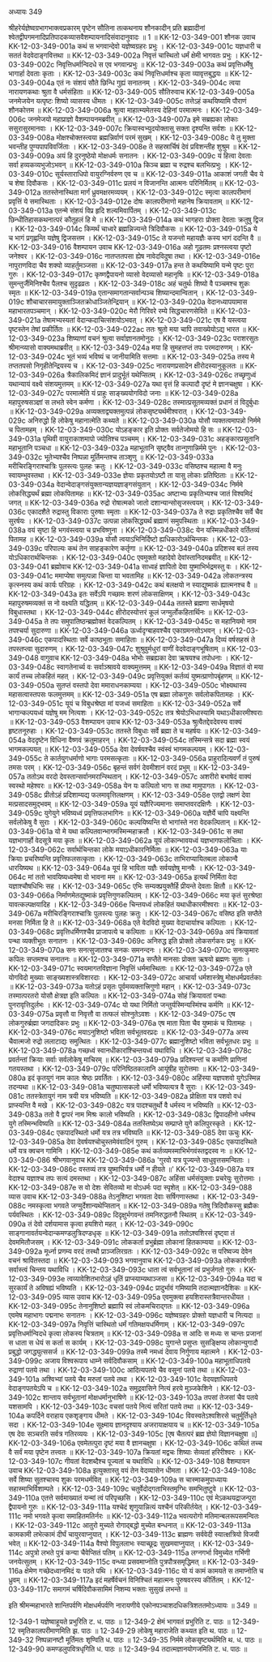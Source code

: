 अध्यायः 349

श्रीहरेर्यज्ञेष्वग्रभागभाक्त्वप्रकारम् पृष्टेन सौतिना तत्कथनाय शौनकादीन् प्रति ब्रह्मादीनां श्वेतद्वीपगमनादिप्रतिपादकव्यासवैशम्पायनादिसंवादानुवादः ॥ 1 ॥
KK-12-03-349-001	शौनक उवाच 
KK-12-03-349-001a	कथं स भगवान्देवो यज्ञेष्वग्रहरः प्रभुः ।
KK-12-03-349-001c	यज्ञधारी च सततं वेदवेदाङ्गवित्तथा ॥
KK-12-03-349-002a	निवृत्तं चास्थितो धर्मं क्षेमी भागवतः प्रभुः ।
KK-12-03-349-002c	निवृत्तिधर्मान्विदधे स एव भगवान्प्रभुः ॥
KK-12-03-349-003a	कथं प्रवृत्तिधर्मेषु भागार्हा देवताः कृताः ।
KK-12-03-349-003c	कथं निवृत्तिधर्माश्च कृता व्यावृत्तबुद्धयः ॥
KK-12-03-349-004a	एतं नः संशयं सौते छिन्धि गुह्यं सनातनम् ।
KK-12-03-349-004c	त्वया नारायणकथाः श्रुता वै धर्मसंहिताः ॥
KK-12-03-349-005	सौतिरुवाच 
KK-12-03-349-005a	जनमेजयेन यत्पृष्टः शिष्यो व्यासस्य धीमतः ।
KK-12-03-349-005c	तत्तेऽहं कथयिष्यामि पौराणं शौनकोत्तम ॥
KK-12-03-349-006a	श्रुत्वा माहात्म्यमेतस्य देहिनां परमात्मनः ।
KK-12-03-349-006c	जनमेजयो महाप्राज्ञो वैशम्पायनमब्रवीत् ॥
KK-12-03-349-007a	इमे सब्रह्यका लोकाः ससुरासुरमानवाः ।
KK-12-03-349-007c	क्रियास्वभ्युदयोक्तासु सक्ता दृश्यन्ति सर्वशः ॥
KK-12-03-349-008a	मोक्षश्चोक्तस्त्वया ब्रह्मन्निर्वाणं परमं सुखम् ।
KK-12-03-349-008c	ये तु मुक्ता भवन्तीह पुण्यपापविवर्जिताः ।
KK-12-03-349-008e	ते सहस्रार्चिषं देवं प्रविशन्तीह शुश्रुम ॥
KK-12-03-349-009a	अयं हि दुरनुष्ठेयो मोक्षधर्मः सनातनः ।
KK-12-03-349-009c	यं हित्वा देवताः सर्वा हव्यकव्यभुजोऽभवन् ॥
KK-12-03-349-010a	किञ्च ब्रह्मा च रुद्रश्च बलभित्प्रभुः ।
KK-12-03-349-010c	सूर्यस्ताराधिपो वायुरग्निर्वरुण एव च ॥
KK-12-03-349-011a	आकाशं जगती चैव ये च शेषा दिवौकसः ।
KK-12-03-349-011c	प्रलयं न विजानन्ति आत्मनः परिनिर्मितम् ॥
KK-12-03-349-012a	ततस्तेनास्थिता मार्गं ध्रुवमक्षरमव्ययम् ।
KK-12-03-349-012c	स्मृत्वा कालपरीमाणं प्रवृत्तिं ये समास्थिताः ।
KK-12-03-349-012e	दोषः कालपरीमाणो महानेष क्रियावताम् ॥
KK-12-03-349-013a	एतन्मे संशयं विप्र हृदि शल्यमिवार्पितम् ।
KK-12-03-349-013c	छिन्धीतिहासकथनात्परं कौतूहलं हि मे ॥
KK-12-03-349-014a	कथं भागहराः प्रोक्ता देवताः क्रतुषु द्विज ।
KK-12-03-349-014c	किमर्थं चाध्वरे ब्रह्मन्निज्यन्ते त्रिदिवौकसः ॥
KK-12-03-349-015a	ये च भागं प्रगृह्णन्ति यज्ञेषु द्विजसत्तम ।
KK-12-03-349-015c	ते यजन्तो महायज्ञैः कस्य भागं ददन्ति वै ॥
KK-12-03-349-016	वैशम्पायन उवाच 
KK-12-03-349-016a	अहो गूढतमः प्रश्नस्त्वया पृष्टो जनेश्वर ।
KK-12-03-349-016c	नातप्ततपसा ह्येष नावेदविदुषा तथा ।
KK-12-03-349-016e	नापुराणविदा चैव शक्यो व्याहर्तुमञ्जसा ॥
KK-12-03-349-017a	हन्त ते कथयिष्यामि यन्मे पृष्टः पुरा गुरुः ।
KK-12-03-349-017c	कृष्णद्वैपायनो व्यासो वेदव्यासो महानृषिः ॥
KK-12-03-349-018a	सुमन्तुर्जैमिनिश्चैव पैलश्च सुदृढव्रतः ।
KK-12-03-349-018c	अहं चतुर्थः शिष्यो वै पञ्चमश्च शुकः स्मृतः ॥
KK-12-03-349-019a	एतान्समागतान्सर्वान्पञ्च शिष्यान्दमान्वितान् ।
KK-12-03-349-019c	शौचाचारसमायुक्ताञ्जितक्रोधाञ्जितेन्द्रियान् ॥
KK-12-03-349-020a	वेदानध्यापयामास महाभारतपञ्चमान् ।
KK-12-03-349-020c	मेरौ गिरिवरे रम्ये सिद्धचारणसेविते ॥
KK-12-03-349-021a	तेषामभ्यस्यतां वेदान्कदाचित्संशयोऽभवत् ।
KK-12-03-349-021c	एष वै यस्त्वया पृष्टस्तेन तेषां प्रकीर्तितः ॥
KK-12-03-349-022ac	ततः श्रुतो मया चापि तवाख्येयोऽद्य भारत ॥
KK-12-03-349-023a	शिष्याणां वचनं श्रुत्वा सर्वाज्ञानतमोनुदः ।
KK-12-03-349-023c	पराशरसुतः श्रीमान्व्यासो वाक्यमथाब्रवीत् ॥
KK-12-03-349-024a	मया हि सुमहत्तप्तं तपः परमदारुणम् ।
KK-12-03-349-024c	भूतं भव्यं भविष्यं च जानीयामिति सत्तमाः ॥
KK-12-03-349-025a	तस्य मे तप्ततपसो निगृहीतेन्द्रियस्य च ।
KK-12-03-349-025c	नारायणप्रसादेन क्षीरोदस्यानुकूलतः ॥
KK-12-03-349-026a	त्रैकालिकमिदं ज्ञानं प्रादुर्भूतं यथेप्सितम् ।
KK-12-03-349-026c	तच्छृणुध्वं यथान्यायं वक्ष्ये संशयमुत्तमम् ॥
KK-12-03-349-027a	यथा वृत्तं हि कल्पादौ दृष्टं मे ज्ञानचक्षुषा ।
KK-12-03-349-027c	परमात्मेति यं प्राहुः साङ्ख्ययोगविदो जनाः ॥
KK-12-03-349-028a	महापुरुषसञ्ज्ञां स लभते स्वेन कर्मणा ।
KK-12-03-349-028c	तस्मात्प्रसूतमव्यक्तं प्रधानं तं विदुर्बुधाः ॥
KK-12-03-349-029a	अव्यक्ताद्व्यक्तमुत्पन्नं लोकसृष्ट्यर्थमीश्वरात् ।
KK-12-03-349-029c	अनिरुद्धो हि लोकेषु महानात्मेति कथ्यते ॥
KK-12-03-349-030a	योसौ व्यक्तत्वमापन्नो निर्ममे च पितामहम् ।
KK-12-03-349-030c	योऽहङ्कार इति प्रोक्तः सर्वतेजोमयो हि सः ॥
KK-12-03-349-031a	पृथिवी वायुराकाशमापो ज्योतिश्च पञ्चमम् ।
KK-12-03-349-031c	अहङ्कारप्रसूतानि महाभूतानि पञ्चधा ॥
KK-12-03-349-032a	महाभूतानि सृष्ट्वैव तान्गुणान्निर्ममे पुनः ।
KK-12-03-349-032c	भूतेभ्यश्चैव निष्पन्ना मूर्तिमन्तश्च ताञ्शृणु ॥
KK-12-03-349-033a	मरीचिरङ्गिराश्चात्रिः पुलस्त्यः पुलहः क्रतुः ।
KK-12-03-349-033c	वसिष्ठश्च महात्मा वै मनुः स्वायम्भुवस्तथा ।
KK-12-03-349-033e	ज्ञेयाः प्रकृतयोऽष्टौ ता यासु लोकाः प्रतिष्ठिताः ॥
KK-12-03-349-034a	वेदान्वेदाङ्गसंयुक्तान्यज्ञयज्ञाङ्गसंयुतान् ।
KK-12-03-349-034c	निर्ममे लोकसिद्ध्यर्थं ब्रह्मा लोकपितामहः ॥
KK-12-03-349-035ac	अष्टाभ्यः प्रकृतिभ्यश्च जातं विश्वमिदं जगत् ॥
KK-12-03-349-036a	रुद्रो रोषात्मको जातो दशान्यान्सोसृजस्त्वयम् ।
KK-12-03-349-036c	एकादशैते रुद्रास्तु विकाराः पुरुषाः स्मृताः ॥
KK-12-03-349-037a	ते रुद्राः प्रकृतिश्चैव सर्वे चैव सुरर्षयः ।
KK-12-03-349-037c	उत्पन्ना लोकसिद्ध्यर्थं ब्रह्माणं समुपस्थिताः ॥
KK-12-03-349-038a	वयं सृष्टा हि भगवंस्त्वया च प्रभविष्णुना ।
KK-12-03-349-038c	येन यस्मिन्नधीकारे वर्तितव्यं पितामह ॥
KK-12-03-349-039a	योसौ त्वयाऽभिनिर्दिष्टो ह्यधिकारोऽर्थचिन्तकः ।
KK-12-03-349-039c	परिपाल्यः कथं तेन साहङ्कारेण कर्तृणा ॥
KK-12-03-349-040a	प्रदिशस्व बलं तस्य योऽधिकारार्थचिन्तकः ।
KK-12-03-349-040c	एवमुक्तो महादेवो देवांस्तानिदमब्रवीत् ॥
KK-12-03-349-041	ब्रह्मोवाच 
KK-12-03-349-041a	साध्वहं ज्ञापितो देवा युष्माभिर्भद्रमस्तु वः ।
KK-12-03-349-041c	ममाप्येषा समुत्पन्ना चिन्ता या भवतामिह ॥
KK-12-03-349-042a	लोकतन्त्रस्य कृत्स्नस्य कथं कार्यः परिग्रहः ।
KK-12-03-349-042c	कथं बलक्षयो न स्याद्युष्माकं ह्यात्मनश्च वै ॥
KK-12-03-349-043a	इतः सर्वेऽपि गच्छामः शरणं लोकसाक्षिणम् ।
KK-12-03-349-043c	महापुरुषमव्यक्तं स नो वक्ष्यति यद्धितम् ॥
KK-12-03-349-044a	ततस्ते ब्रह्मणा सार्धमृषयो विबुधास्तथा ।
KK-12-03-349-044c	क्षीरोदस्योत्तरं कूलं जग्मुर्लोकहितार्थिनः ॥
KK-12-03-349-045a	ते तपः समुपातिष्ठन्ब्रह्मोक्तं वेदकल्पितम् ।
KK-12-03-349-045c	स महानियमो नाम तपश्चर्या सुदारुणा ॥
KK-12-03-349-046a	ऊर्ध्वदृग्बाहवश्चैव एकाग्रमनसोऽभवन् ।
KK-12-03-349-046c	एकपादस्थिताः सर्वे काष्ठभूताः समाहिताः ॥
KK-12-03-349-047a	दिव्यं वर्षसहस्रं ते तपस्तप्त्वा सुदारुणम् ।
KK-12-03-349-047c	शुश्रुवुर्मधुरां वाणीं वेदवेदाङ्गभूषिताम् ॥
KK-12-03-349-048	वागुवाच 
KK-12-03-349-048a	भोभोः सब्रह्यका देवा ऋषयश्च तपोधनाः ।
KK-12-03-349-048c	स्वागतेनार्च्य वः सर्वाञ्श्रावये वाक्यमुत्तमम् ॥
KK-12-03-349-049a	विज्ञातं वो मया कार्यं तच्च लोकहितं महत् ।
KK-12-03-349-049c	प्रवृत्तियुक्तं कर्तव्यं युष्मत्प्राणोपबृंहणम् ॥
KK-12-03-349-050a	सुतप्तं वस्तपो देवा ममाराधनकाम्यया ।
KK-12-03-349-050c	भोक्ष्यथास्य महासत्वास्तपसः फलमुत्तमम् ॥
KK-12-03-349-051a	एष ब्रह्मा लोकगुरुः सर्वलोकपितामहः ।
KK-12-03-349-051c	यूयं च विबुधश्रेष्ठा मां यजध्वं समाहिताः ॥
KK-12-03-349-052a	सर्वे भागान्कल्पयध्वं यज्ञेषु मम नित्यशः ।
KK-12-03-349-052c	तत्र श्रेयोऽभिधास्यामि यथाऽधीकारमीश्वराः ॥
KK-12-03-349-053	वैशम्पायन उवाच 
KK-12-03-349-053a	श्रुत्वैतद्देवदेवस्य वाक्यं हृष्टतनूरुहाः ।
KK-12-03-349-053c	ततस्ते विबुधाः सर्वे ब्रह्मा ते च महर्षयः ॥
KK-12-03-349-054a	वेददृष्टेन विधिना वैष्णवं क्रतुमाहरन् ।
KK-12-03-349-054c	तस्मिन्सत्रे सदा ब्रह्मा स्वयं भागमकल्पयत् ॥
KK-12-03-349-055a	देवा देवर्षयश्चैव स्वंस्वं भागमकल्पयम् ।
KK-12-03-349-055c	ते कार्तयुगधर्माणो भागाः परमसत्कृताः ॥
KK-12-03-349-056a	प्राहुरादित्यवर्णं तं पुरुषं तमसः परम् ।
KK-12-03-349-056c	बृहन्तं सर्वगं देवमीशानं वरदं प्रभुम् ॥
KK-12-03-349-057a	ततोऽथ वरदो देवस्तान्सर्वानमरान्स्थितान् ।
KK-12-03-349-057c	अशरीरो बभाषेदं वाक्यं स्वस्थो महेश्वरः ॥
KK-12-03-349-058a	येन यः कल्पितो भागः स तथा मामुपागतः ।
KK-12-03-349-058c	प्रीतोऽहं प्रदिशाम्यद्य फलमावृत्तिलक्षणम् ।
KK-12-03-349-058e	एतद्वो लक्षणं देवा मत्प्रसादसमुद्भवम् ॥
KK-12-03-349-059a	यूयं यज्ञैरिज्यमानाः समाप्तवरदक्षिणैः ।
KK-12-03-349-059c	युगेयुगे भविष्यध्वं प्रवृत्तिफलभागिनः ॥
KK-12-03-349-060a	यज्ञैर्ये चापि यक्ष्यन्ति सर्वलोकेषु वै सुराः ।
KK-12-03-349-060c	कल्पयिष्यन्ति वो भागांस्ते नरा वेदकल्पितान् ॥
KK-12-03-349-061a	यो मे यथा कल्पितवान्भागमस्मिन्महाक्रतौ ।
KK-12-03-349-061c	स तथा यज्ञभागार्हो वेदसूत्रे मया कृतः ॥
KK-12-03-349-062a	यूयं लोकान्भावयध्वं यज्ञभागफलोचिताः ।
KK-12-03-349-062c	सर्वार्थचिन्तका लोके मयाऽधीकारनिर्मिताः ॥
KK-12-03-349-063a	याः क्रियाः प्रचरिष्यन्ति प्रवृत्तिफलसत्कृताः ।
KK-12-03-349-063c	ताभिराप्यायितबला लोकान्वै धारयिष्यथ ॥
KK-12-03-349-064a	यूयं हि भाविता यज्ञैः सर्वयज्ञेषु मानवैः ।
KK-12-03-349-064c	मां ततो भावयिष्यध्वमेषा वो भावना मम ॥
KK-12-03-349-065a	इत्यर्थं निर्मिता वेदा यज्ञाश्चौषधिभिः सह ।
KK-12-03-349-065c	एभिः सम्यक्प्रयुक्तैर्हि प्रीयन्ते देवताः क्षितौ ॥
KK-12-03-349-066a	निर्माणमेतद्युष्माकं प्रवृत्तिगुणकल्पितम् ।
KK-12-03-349-066c	मया कृतं सुरश्रेष्ठा यावत्कल्पक्षयादिह ।
KK-12-03-349-066e	चिन्तयध्वं लोकहितं यथाधीकारमीश्वराः ॥
KK-12-03-349-067a	मरीचिरङ्गिराश्चात्रिः पुलस्त्यः पुलहः क्रतुः ।
KK-12-03-349-067c	वसिष्ठ इति सप्तैते मनसा निर्मिता हि ते ॥
KK-12-03-349-068a	एते वेदविदो मुख्या वेदाचार्याश्च कल्पिताः ।
KK-12-03-349-068c	प्रवृत्तिधर्मिणश्चैव प्राजापत्ये च कल्पिताः ॥
KK-12-03-349-069a	अयं क्रियावतां पन्था व्यक्तीभूतः सनातनः ।
KK-12-03-349-069c	अनिरुद्ध इति प्रोक्तो लोकसर्गकरः प्रभुः ॥
KK-12-03-349-070a	सनः सनत्सुजातश्च सनकः समनन्दनः ।
KK-12-03-349-070c	सनत्कुमारः कपिलः सप्तमश्च सनातनः ॥
KK-12-03-349-071a	सप्तैते मानसाः प्रोक्ता ऋषयो ब्रह्मणः सुताः ।
KK-12-03-349-071c	स्वयमागतविज्ञाना निवृत्तिं धर्ममास्थिताः ॥
KK-12-03-349-072a	एते योगविदो मुख्याः साङ्ख्यशास्त्रविशारदाः ।
KK-12-03-349-072c	आचार्या धर्मशास्त्रेषु मोक्षधर्मप्रवर्तकाः ॥
KK-12-03-349-073a	यतोऽहं प्रसृतः पूर्वमव्यक्तात्त्रिगुणो महान् ।
KK-12-03-349-073c	तस्मात्परतरो योसौ क्षेत्रज्ञ इति कल्पितः ॥
KK-12-03-349-074a	सोहं क्रियावतां पन्थाः पुनरावृत्तिदुर्लभः ।
KK-12-03-349-074c	यो यथा निर्मितो जन्तुर्यस्मिन्यस्मिंश्च कर्मणि ॥
KK-12-03-349-075a	प्रवृत्तौ वा निवृत्तौ वा तत्फलं सोश्नुतेऽवशः ।
KK-12-03-349-075c	एष लोकगुरुर्ब्रह्मा जगदादिकरः प्रभुः ॥
KK-12-03-349-076a	एष माता पिता चैव युष्माकं च पितामहः ।
KK-12-03-349-076c	मयाऽनुशिष्टो भविता सर्वभूतवरप्रदः ॥
KK-12-03-349-077a	अस्य चैवात्मजो रुद्रो ललाटाद्यः समुत्थितः ।
KK-12-03-349-077c	ब्रह्मानुशिष्टो भविता सर्वभूतधरः प्रभुः ॥
KK-12-03-349-078a	गच्छध्वं स्वानधीकारांश्चिन्तयध्वं यथाविधि ।
KK-12-03-349-078c	प्रवर्तन्तां क्रियाः सर्वाः सर्वलोकेषु माचिरम् ॥
KK-12-03-349-079a	प्रदिश्यन्तां च कर्माणि प्राणिनां गतयस्तथा ।
KK-12-03-349-079c	परिनिष्ठितकालानि आयूंषीह सुरोत्तमाः ॥
KK-12-03-349-080a	इदं कृतयुगं नाम कालः श्रेष्ठः प्रवर्तितः ।
KK-12-03-349-080c	अहिंस्या यज्ञपशवो युगेऽस्मिन्न तदन्यथा ॥
KK-12-03-349-081a	चतुष्पात्सकलो धर्मो भविष्यत्यत्र वै सुराः ।
KK-12-03-349-081c	ततस्त्रेतायुगं नाम त्रयी यत्र भविष्यति ॥
KK-12-03-349-082a	प्रोक्षिता यत्र पशवो वधं प्राप्स्यन्ति वै मखे ।
KK-12-03-349-082c	यत्र पादश्चतुर्थो वै धर्मस्य न भविष्यति ॥
KK-12-03-349-083a	ततो वै द्वापरं नाम मिश्रः कालो भविष्यति ।
KK-12-03-349-083c	द्विपादहीनो धर्मश्च युगे तस्मिन्भविष्यति ॥
KK-12-03-349-084a	ततस्तिष्येऽथ सम्प्राप्ते युगे कलिपुरस्कृते ।
KK-12-03-349-084c	एकपादस्थितो धर्मो यत्र तत्र भविष्यति ॥
KK-12-03-349-085	देवा ऊचुः 
KK-12-03-349-085a	देवा देवर्षयश्चोचुस्तमेवंवादिनं गुरुम् ।
KK-12-03-349-085c	एकपादस्थिते धर्मे यत्र क्वचन गामिनि ।
KK-12-03-349-085e	कथं कर्तव्यमस्माभिर्भगवंस्तद्वदस्व नः ॥
KK-12-03-349-086	श्रीभगवानुवाच 
KK-12-03-349-086a	'गुरवो यत्र पूज्यन्ते साधुवृत्तसमन्विताः ।
KK-12-03-349-086c	वस्तव्यं तत्र युष्माभिर्यत्र धर्मो न हीयते ॥'
KK-12-03-349-087a	यत्र वेदाश्च यज्ञाश्च तपः सत्यं दमस्तथा ।
KK-12-03-349-087c	अहिंसा धर्मसंयुक्ताः प्रचरेयुः सुरोत्तमाः ।
KK-12-03-349-087e	स वो देशः सेवितव्यो मा वोऽधर्मः पदा स्पृशेत् ॥
KK-12-03-349-088	व्यास उवाच 
KK-12-03-349-088a	तेऽनुशिष्टा भगवता देवाः सर्षिगणास्तथा ।
KK-12-03-349-088c	नमस्कृत्वा भगवते जग्मुर्देशान्यथेप्सितान् ॥
KK-12-03-349-089a	गतेषु त्रिदिवौकस्सु ब्रह्मैकः पर्यवस्थितः ।
KK-12-03-349-089c	दिदृक्षुर्भगवन्तं तमनिरुद्धतनौ स्थितम् ॥
KK-12-03-349-090a	तं देवो दर्शयामास कृत्वा हयशिरो महत् ।
KK-12-03-349-090c	साङ्गानावर्तयन्वेदान्कमण्डलुत्रिदण्डधृक् ॥
KK-12-03-349-091a	ततोऽश्वशिरसं दृष्ट्वा तं देवममितौजसम् ।
KK-12-03-349-091c	लोककर्ता प्रभुर्ब्रह्मा लोकानां हितकाम्यया ॥
KK-12-03-349-092a	मूर्ध्ना प्रणम्य वरदं तस्थौ प्राञ्जलिरग्रतः ।
KK-12-03-349-092c	स परिष्वज्य देवेन वचनं श्रावितस्तदा ॥
KK-12-03-349-093	भगवानुवाच 
KK-12-03-349-093a	लोककार्यगतीः सर्वास्त्वं चिन्तय यथाविधि ।
KK-12-03-349-093c	धाता त्वं सर्वभूतानां त्वं प्रभुर्जगतो गुरुः ।
KK-12-03-349-093e	त्वय्यावेशितभारोऽहं धृतिं प्राप्स्याम्यथाञ्जसा ॥
KK-12-03-349-094a	यदा च सुरकार्यं ते अविषह्यं भविष्यति ।
KK-12-03-349-094c	प्रादुर्भावं गमिष्यामि तदात्मज्ञानदैशिकः ॥
KK-12-03-349-095	व्यास उवाच 
KK-12-03-349-095a	एवमुक्त्वा हयशिरास्तत्रैवान्तरधीयत ।
KK-12-03-349-095c	तेनानुशिष्टो ब्रह्मापि स्वं लोकमचिराद्गतः ॥
KK-12-03-349-096a	एवमेष महाभागः पद्मनाभः सनातनः ।
KK-12-03-349-096c	यज्ञेष्वग्रहरः प्रोक्तो यज्ञधारी च नित्यदा ॥
KK-12-03-349-097a	निवृत्तिं चास्थितो धर्मं गतिमक्षयधर्मिणाम् ।
KK-12-03-349-097c	प्रवृत्तिधर्मान्विदधे कृत्वा लोकस्य चित्रताम् ॥
KK-12-03-349-098a	स आदिः स मध्यः स चान्तः प्रजानां स धाता स धेयं स कर्ता स कार्यम् ।
KK-12-03-349-098c	युगान्ते प्रसुप्तः सुसङ्क्षिप्य लोकान्युगादौ प्रबुद्धो जगद्ध्युत्ससर्ज ॥
KK-12-03-349-099a	तस्मै नमध्वं देवाय निर्गुणाय महात्मने ।
KK-12-03-349-099c	अजाय विश्वरूपाय धाम्ने सर्वदिवौकसाम् ॥
KK-12-03-349-100a	महाभूताधिपतये रुद्राणां पतये तथा ।
KK-12-03-349-100c	आदित्यपतये चैव वसूनां पतये तथा ॥
KK-12-03-349-101a	अश्विभ्यां पतये चैव मरुतां पतये तथा ।
KK-12-03-349-101c	वेदयज्ञाधिपतये वेदाङ्गपतयेऽपि च ॥
KK-12-03-349-102a	समुद्रवासिने नित्यं हरये मुञ्जकेशिने ।
KK-12-03-349-102c	शान्ताय सर्वभूतानां मोक्षधर्मानुभाषिणे ॥
KK-12-03-349-103a	तपसां तेजसां चैव पतये यशसामपि ।
KK-12-03-349-103c	वचसां पतये नित्यं सरितां पतये तथा ॥
KK-12-03-349-104a	कपर्दिने वराहाय एकशृङ्गाय धीमते ।
KK-12-03-349-104c	विवस्वतेऽश्वशिरसे चतुर्मूर्तिधृते सदा ।
KK-12-03-349-104e	सूक्ष्माय ज्ञानदृश्याय अजरायाक्षयाय च ॥
KK-12-03-349-105a	एष देवः सञ्चरति सर्वत्र गतिरव्ययः ।
KK-12-03-349-105c	[एष चैतत्परं ब्रह्म ज्ञेयो विज्ञानचक्षुषा ॥]
KK-12-03-349-106a	एवमेतत्पुरा दृष्टं मया वै ज्ञानचक्षुषा ।
KK-12-03-349-106c	कथितं तच्च वै सर्वं मया पृष्टेन तत्त्वतः ॥
KK-12-03-349-107a	क्रियतां मद्वचः शिष्याः सेव्यतां हरिरीश्वरः ।
KK-12-03-349-107c	गीयतां वेदशब्दैश्च पूज्यतां च यथाविधि ॥
KK-12-03-349-108	वैशम्पायन उवाच 
KK-12-03-349-108a	इत्युक्तास्तु वयं तेन वेदव्यासेन धीमता ।
KK-12-03-349-108c	सर्वे शिष्या सुतश्चास्य शुकः परमधर्मवित् ॥
KK-12-03-349-109a	स चास्माकमुपाध्यायः सहास्माभिर्विशाम्पते ।
KK-12-03-349-109c	चतुर्वेदोद्गताभिस्तमृग्भिः समभितुष्टुवे ॥
KK-12-03-349-110a	एतत्ते सर्वमाख्यातं यन्मां त्वं परिपृच्छसि ।
KK-12-03-349-110c	एवं मेऽकथयद्राजन्पुरा द्वैपायनो गुरुः ॥
KK-12-03-349-111a	यश्चेदं शृणुयान्नित्यं यश्चैनं परिकीर्तयेत् ।
KK-12-03-349-111c	नमो भगवते कृत्वा समाहितमतिर्नरः ॥
KK-12-03-349-112a	भवत्यरोगो मतिमान्बलरूपसमन्वितः ।
KK-12-03-349-112c	आतुरो मुच्यते रोगाद्बद्धो मुच्येत बन्धनात् ॥
KK-12-03-349-113a	कामकामी लभेत्कामं दीर्घं चायुरवाप्नुयात् ।
KK-12-03-349-113c	ब्राह्मणः सर्ववेदी स्यात्क्षत्रियो विजयी भवेत् ॥
KK-12-03-349-114a	वैश्यो विपुललाभः स्याच्छूद्रः सुखमवाप्नुयात् ।
KK-12-03-349-114c	अपुत्रो लभते पुत्रं कन्या चैवेप्सितं पतिम् ॥
KK-12-03-349-115a	लग्नगर्भा विमुच्येत गर्भिणी जनयेत्सुतम् ।
KK-12-03-349-115c	वन्ध्या प्रसवमाप्नोति पुत्रपौत्रसमृद्धिमत् ॥
KK-12-03-349-116a	क्षेमेण गच्छेदध्वानमिदं यः पठते पथि ।
KK-12-03-349-116c	यो यं कामं कामयते स तमाप्नोति च ध्रुवम् ॥
KK-12-03-349-117a	इदं महर्षेर्वचनं विनिश्चितं महात्मनः पुरुषवरस्य कीर्तितम् ।
KK-12-03-349-117c	समागमं चर्षिदिवौकसामिमं निशम्य भक्ताः सुसुखं लभन्ते ॥ 

इति श्रीमन्महाभारते शान्तिपर्वणि मोक्षधर्मपर्वणि नारायणीये एकोनपञ्चाशदधिकत्रिशततमोऽध्यायः ॥ 349 ॥

12-349-1 यज्ञेष्वाहूयते प्रभुरिति ट. ध. पाठः ॥ 12-349-2 क्षेमं भागवतं प्रभुरिति ट. पाठः ॥ 12-349-12 स्मृतिकालपरीमाणमिति झ. पाठः ॥ 12-349-29 लोकेषु महाराजेति कथ्यत इति थ. पाठः ॥ 12-349-32 निष्पन्नानष्टौ मूर्तिमतः शृण्विति ध. पाठः ॥ 12-349-35 निर्ममे लोकसृष्ट्यर्थमिति थ. ध. पाठः ॥ 12-349-90 कमण्डलुपवित्रधृगिति ध. पाठः ॥ 12-349-94 तदात्मज्ञानयोगजमिति ट. ध. पाठः ॥
